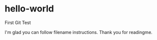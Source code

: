 # hello-world
First Git Test

I'm glad you can follow filename instructions.  Thank you for readingme.
